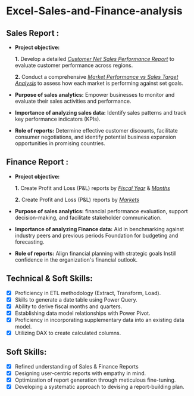 # Excel-Sales-and-Finance-analysis
## Sales Report :


- **Project objective:** 

   **1.** Develop a detailed _[Customer Net Sales Performance Report](https://github.com/Suryaprakashrathinam/Excel-Sales-and-Finance-analysis/blob/main/Customer%20Net%20Sales%20Performance%20in%20India.pdf)_ to evaluate customer performance across regions.

   **2.** Conduct a comprehensive _[Market Performance vs Sales Target Analysis](https://github.com/Suryaprakashrathinam/Excel-Sales-and-Finance-analysis/blob/main/Market%20performance%20vs%20target.pdf)_ to assess how each market is performing against set goals.

- **Purpose of sales analytics:** Empower businesses to monitor and evaluate their sales activities and performance.

- **Importance of analyzing sales data:** Identify sales patterns and track key performance indicators (KPIs).

- **Role of reports:** Determine effective customer discounts, facilitate consumer negotiations, and identify potential business expansion opportunities in promising countries.


## Finance Report :

- **Project objective:** 

    **1.** Create Profit and Loss (P&L) reports by _[Fiscal Year](https://github.com/Suryaprakashrathinam/Excel-Sales-and-Finance-analysis/blob/main/P%26L%20Fiscal%20Year.pdf)_ & _[Months](https://github.com/Suryaprakashrathinam/Excel-Sales-and-Finance-analysis/blob/main/P%26L%20by%20Months.pdf)_ 

   **2.** Create Profit and Loss (P&L) reports by _[Markets](https://github.com/Suryaprakashrathinam/Excel-Sales-and-Finance-analysis/blob/main/P%26L%20by%20Markets.pdf)_

- **Purpose of sales analytics:** financial performance evaluation, support decision-making, and facilitate stakeholder communication.

- **Importance of analyzing Finance data:** Aid in benchmarking against industry peers and previous periods Foundation for budgeting and forecasting.

- **Role of reports:** Align financial planning with strategic goals Instill confidence in the organization's financial outlook.


## Technical & Soft Skills:
- [x]	Proficiency in ETL methodology (Extract, Transform, Load).
- [x]	Skills to generate a date table using Power Query.
- [x]	Ability to derive fiscal months and quarters.
- [x]	Establishing data model relationships with Power Pivot.
- [x]	Proficiency in incorporating supplementary data into an existing data model.
- [x]	Utilizing DAX to create calculated columns.

## Soft Skills:
- [x]	Refined understanding of Sales & Finance Reports
- [x]	Designing user-centric reports with empathy in mind.
- [x]	Optimization of report generation through meticulous fine-tuning.
- [x]	Developing a systematic approach to devising a report-building plan.

